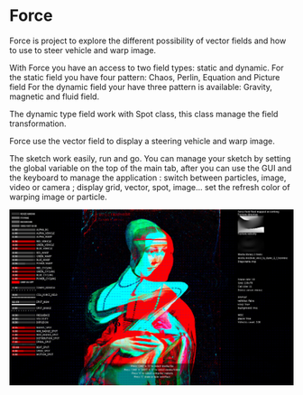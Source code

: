 # Force

Force is project to explore the different possibility of vector fields and how to use to steer vehicle and warp image.

With Force you have an access to two field types: static and dynamic. 
For the static field you have four pattern: Chaos, Perlin, Equation and Picture field
For the dynamic field your have three pattern is available: Gravity, magnetic and fluid field.

The dynamic type field work with Spot class, this class manage the field transformation.

Force use the vector field to display a steering vehicle and warp image.

The sketch work easily, run and go.
You can manage your sketch by setting the global variable on the top of the main tab, after you can use the GUI and the keyboard to manage the application :
switch between particles, image, video or camera ; display grid, vector, spot, image...
set the refresh color of warping image or particle.


![La dame à l'hermine](https://github.com/StanLepunK/Force_Field/blob/master/import_github_pic/Dame_a_l_hermine_force_fluide.jpg)



